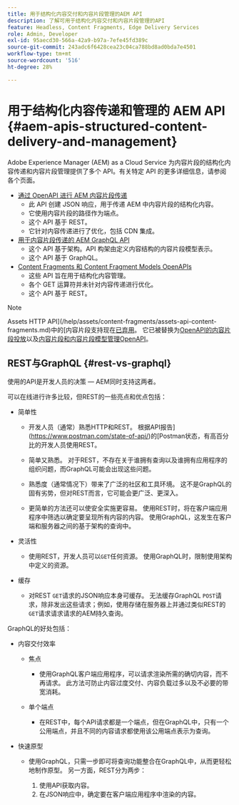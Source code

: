 ```yaml
---
title: 用于结构化内容交付和内容片段管理的AEM API
description: 了解可用于结构化内容交付和内容片段管理的API
feature: Headless, Content Fragments, Edge Delivery Services
role: Admin, Developer
exl-id: 95aecd30-566a-42a9-b97a-7efe45fd389c
source-git-commit: 243adc6f6428cea23c04ca788bd8ad0bda7e4501
workflow-type: tm+mt
source-wordcount: '516'
ht-degree: 28%

---
```


# 用于结构化内容传递和管理的 AEM API {#aem-apis-structured-content-delivery-and-management}

Adobe Experience Manager (AEM) as a Cloud Service 为内容片段的结构化内容传递和内容片段管理提供了多个 API。有关特定 API 的更多详细信息，请参阅各个页面。

* [通过 OpenAPI 进行 AEM 内容片段传递](/help/headless/aem-content-fragment-delivery-with-openapi.md)
   * 此 API 创建 JSON 响应，用于传递 AEM 中内容片段的结构化内容。
   * 它使用内容片段的路径作为端点。
   * 这个 API 基于 REST。
   * 它针对内容传递进行了优化，包括 CDN 集成。
* [用于内容片段传递的 AEM GraphQL API](/help/headless/graphql-api/content-fragments.md)
   * 这个 API 基于架构。API 构架由定义内容结构的内容片段模型表示。
   * 这个 API 基于 GraphQL。
* [Content Fragments 和 Content Fragment Models OpenAPIs](/help/headless/content-fragment-openapis.md)
   * 这些 API 旨在用于结构化内容管理。
   * 各个 GET 运算符并未针对内容传递进行优化。
   * 这个 API 基于 REST。

>[!NOTE]
>
>Assets HTTP API](/help/assets/content-fragments/assets-api-content-fragments.md)中的[内容片段支持现在[已弃用](/help/release-notes/deprecated-removed-features.md)。 它已被替换为[OpenAPI的内容片段投放](/help/headless/aem-content-fragment-delivery-with-openapi.md)以及[内容片段和内容片段模型管理OpenAPI](/help/headless/content-fragment-openapis.md)。

## REST与GraphQL {#rest-vs-graphql}

使用的API是开发人员的决策 — AEM同时支持这两者。

可以在线进行许多比较，但REST的一些亮点和优点包括：

* 简单性

   * 开发人员（通常）熟悉HTTP和REST。 根据API报告](https://www.postman.com/state-of-api/)的[Postman状态，有高百分比的开发人员使用REST。

   * 简单又熟悉。 对于REST，不存在关于谁拥有查询以及谁拥有应用程序的组织问题，而GraphQL可能会出现这些问题。

   * 熟悉度（通常情况下）带来了广泛的社区和工具环境。 这不是GraphQL的固有劣势，但对REST而言，它可能会更广泛、更深入。

   * 更简单的方法还可以使安全实施更容易。 使用REST时，将在客户端应用程序中筛选以确定要呈现所有内容的内容。 使用GraphQL，这发生在客户端和服务器之间的基于架构的查询中。

* 灵活性

   * 使用REST，开发人员可以`GET`任何资源。 使用GraphQL时，限制使用架构中定义的资源。

* 缓存

   * 对REST `GET`请求的JSON响应本身可缓存。 无法缓存GraphQL `POST`请求，除非发出这些请求；例如，使用存储在服务器上并通过类似REST的`GET`请求请求请求的AEM持久查询。

GraphQL的好处包括：

* 内容交付效率

   * 焦点

      * 使用GraphQL客户端应用程序，可以请求渲染所需的确切内容，而不再请求。 此方法可防止内容过度交付、内容负载过多以及不必要的带宽消耗。

   * 单个端点

      * 在REST中，每个API请求都是一个端点，但在GraphQL中，只有一个公用端点，并且不同的内容请求都使用该公用端点表示为查询。

* 快速原型

   * 使用GraphQL，只需一步即可将查询功能整合在GraphQL中，从而更轻松地制作原型。 另一方面，REST分为两步：

      1. 使用API获取内容。
      2. 在JSON响应中，确定要在客户端应用程序中渲染的内容。
